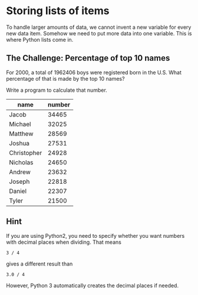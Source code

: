 
# Storing lists of items

To handle larger amounts of data, we cannot invent a new variable for every new data item. Somehow we need to put more data into one variable. This is where Python lists come in.

## The Challenge: Percentage of top 10 names

For 2000, a total of 1962406 boys were registered born in the U.S. What percentage of that is made by the top 10 names?

Write a program to calculate that number.

| name    | number |
|---------|--------|
| Jacob | 34465 |
| Michael | 32025 |
| Matthew | 28569 |
| Joshua | 27531 |
| Christopher | 24928 |
| Nicholas | 24650 |
| Andrew | 23632 |
| Joseph | 22818 |
| Daniel | 22307 |
| Tyler | 21500 |

## Hint

If you are using Python2, you need to specify whether you want numbers with decimal places when dividing. That means

    3 / 4 

gives a different result than
 
    3.0 / 4

However, Python 3 automatically creates the decimal places if needed.
